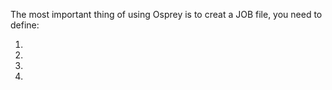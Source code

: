 
The most important thing of using Osprey is to creat a JOB file, you need to define:

1.

2.

3.

4.

